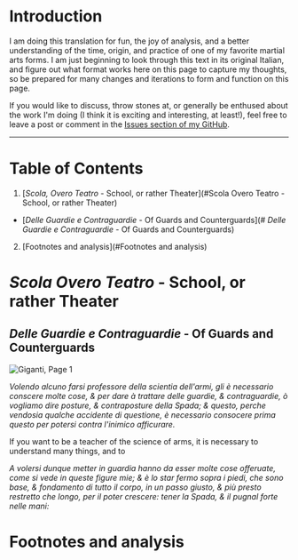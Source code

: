 # Introduction

I am doing this translation for fun, the joy of analysis, and a better understanding of the time, origin, and practice of one of my favorite martial arts forms.  I am just beginning to look through this text in its original Italian, and figure out what format works here on this page to capture my thoughts, so be prepared for many changes and iterations to form and function on this page.

If you would like to discuss, throw stones at, or generally be enthused about the work I'm doing (I think it is exciting and interesting, at least!), feel free to leave a post or comment in the [Issues section of my GitHub](https://github.com/martadelyon/martadelyon.github.io/issues).

---
# Table of Contents
1. [*Scola, Overo Teatro* - School, or rather Theater](#Scola Overo Teatro - School, or rather Theater)
  -  [*Delle Guardie e Contraguardie* - Of Guards and Counterguards](# *Delle Guardie e Contraguardie* - Of Guards and Counterguards)
2. [Footnotes and analysis](#Footnotes and analysis)

# *Scola Overo Teatro* - School, or rather Theater

## *Delle Guardie e Contraguardie* - Of Guards and Counterguards
![Giganti, Page 1](/pages/giganti/giganti1.png)

*Volendo alcuno farsi professore della scientia dell'armi, gli è necessario conscere molte cose, & per dare à trattare delle guardie, & contraguardie, ò vogliamo dire posture, & contraposture della Spada; & questo, perche vendosia qualche accidente di questione, è necessario consocere prima questo per potersi contra l'inimico afficurare.*

If you want to be a teacher of the science of arms, it is necessary to understand many things, and to

*A volersi dunque metter in guardia hanno da esser molte cose offeruate, come si vede in queste figure mie; & è lo star fermo sopra i piedi, che sono base, & fondamento di tutto il corpo, in un passo giusto, & più presto restretto che longo, per il poter crescere: tener la Spada, & il pugnal forte nelle mani:*

# Footnotes and analysis
